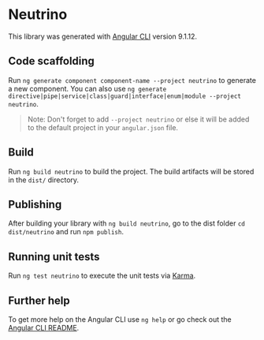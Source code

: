 # Neutrino

This library was generated with [Angular CLI](https://github.com/angular/angular-cli) version 9.1.12.

## Code scaffolding

Run `ng generate component component-name --project neutrino` to generate a new component. You can also use `ng generate directive|pipe|service|class|guard|interface|enum|module --project neutrino`.
> Note: Don't forget to add `--project neutrino` or else it will be added to the default project in your `angular.json` file. 

## Build

Run `ng build neutrino` to build the project. The build artifacts will be stored in the `dist/` directory.

## Publishing

After building your library with `ng build neutrino`, go to the dist folder `cd dist/neutrino` and run `npm publish`.

## Running unit tests

Run `ng test neutrino` to execute the unit tests via [Karma](https://karma-runner.github.io).

## Further help

To get more help on the Angular CLI use `ng help` or go check out the [Angular CLI README](https://github.com/angular/angular-cli/blob/master/README.md).
